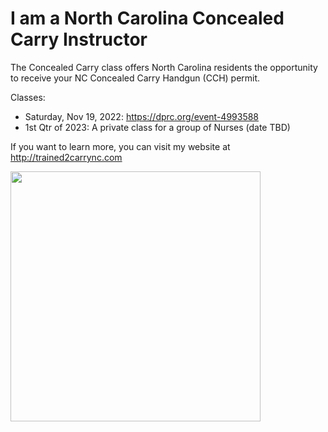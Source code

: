 # I am a North Carolina Concealed Carry Instructor

The Concealed Carry class offers North Carolina residents the opportunity to receive your NC Concealed Carry Handgun (CCH) permit.

Classes:
- Saturday, Nov 19, 2022: https://dprc.org/event-4993588
- 1st Qtr of 2023:  A private class for a group of Nurses (date TBD)

If you want to learn more, you can visit my website at <a href="http://trained2carrync.com" target="_blank">http://trained2carrync.com</a>

<a href="http://trained2carrync.com" target="_blank"><img src="https://i0.wp.com/trained2carrync.com/wp-content/uploads/2020/07/cropped-iStock-614440356-scaled-1.jpg?w=2000&ssl=1" width="400px"></a>
